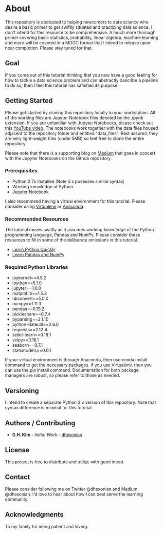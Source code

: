 # About

This repository is dedicated to helping newcomers to data science who desire a basic primer to get swiftly situated and practicing data science. I don't intend for this resource to be comprehensive. A much more thorough primer covering basic statistics, probability, linear algebra, machine learning and more will be covered in a MOOC format that I intend to release upon near completion. Please stay tuned for that.  

## Goal 

If you come out of this tutorial thinking that you now have a good feeling for how to tackle a data science problem and can abstractly describe a pipeline to do so, then I feel this tutorial has satisfied its purpose. 

## Getting Started

Please get started by cloning this repository locally to your workstation. All of the working files are Jupyter Notebook files denoted by the .ipynb extension. If you are unfamiliar with Jupyter Notebooks, please check out this [YouTube video](https://www.youtube.com/watch?v=HW29067qVWk). The notebooks work together with the data files housed adjacent to the repository folder and entitled "data_files". Rest assured, they are very light-weight files (under 5MB) so feel free to clone the entire repository. 

Please note that there is a supporting blog on [Medium](https://medium.com/dhexonian-pipeline) that goes in concert with the Jupyter Notebooks on the Github repository. 

### Prerequisites

- Python 2.7x Installed (Note 3.x posesses similar syntax)
- Working knowledge of Python 
- Jupyter Notebook 

I also recommend having a virtual environment for this tutorial. Please consider using [Virtualenv](https://virtualenv.pypa.io/en/stable/) or [Anaconda](https://www.continuum.io/downloads). 

### Recommended Resources 

The tutorial moves swiftly as it assumes working knowledge of the Python programming language, Pandas and NumPy. Please consider these resources to fill in some of the deliberate omissions in this tutorial. 

- [Learn Python Quickly](https://learnpythonthehardway.org/)
- [Learn Pandas and NumPy](https://www.youtube.com/watch?v=HW29067qVWk)

### Required Python Libraries 

- ipykernel==4.5.2
- ipython==5.1.0
- jupyter==1.0.0
- matplotlib==1.5.3
- nbconvert==5.0.0
- numpy==1.11.3
- pandas==0.19.2
- pickleshare==0.7.4
- pyparsing==2.1.10
- python-dateutil==2.6.0
- requests==2.12.4
- scikit-learn==0.18.1
- scipy==0.18.1
- seaborn==0.7.1
- statsmodels==0.6.1

If your virtual environment is through Anaconda, then use conda install command to get the necessary packages. If you use Virtualenv, then you can use the pip install command. Documentation for both package managers are robust, so please refer to those as needed. 

## Versioning

I intend to create a separate Python 3.x version of this repository. Note that syntax difference is minimal for this tutorial. 

## Authors / Contributing

* **D.H. Kim** - *Initial Work* - [dhexonian](https://github.com/dhexonian)

## License

This project is free to distribute and utilize with good intent.  

## Contact
Please consider following me on Twitter @dhexonian and Medium @dhexonian. 
I'd love to hear about how I can best serve the learning community. 

## Acknowledgments

To my family for being patient and loving. 
